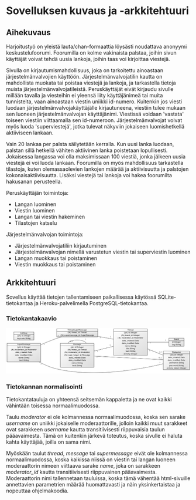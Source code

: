 # Sovelluksen kuvaus ja -arkkitehtuuri

## Aihekuvaus

Harjoitustyö on yleistä lauta/chan-formaattia löysästi noudattava anonyymi keskustelufoorumi. Foorumilla on kolme vakinaista palstaa, joihin sivun käyttäjät voivat tehdä uusia lankoja, joihin taas voi kirjoittaa viestejä. 

Sivulla on kirjautumismahdollisuus, joka on tarkoitettu ainoastaan järjestelmänvalvojien käyttöön. Järjestelmänvalvojatilin kautta on mahdollista muokata tai poistaa viestejä ja lankoja, ja tarkastella tietoja muista järjestelmänvalvojatileistä. Peruskäyttäjät eivät kirjaudu sivulle millään tavalla ja viesteihin ei yleensä liity käyttäjänimeä tai muita tunnisteita, vaan ainoastaan viestin uniikki id-numero. Kuitenkin jos viesti luodaan järjestelmänvalvojakäyttäjälle kirjautuneena, viestiin tulee mukaan sen luoneen järjestelmänvalvojan käyttäjänimi. Viestissä voidaan 'vastata' toiseen viestiin viittaamalla sen id-numeroon. Järjestelmänvalvojat voivat myös luoda 'superviestejä', jotka tulevat näkyviin jokaiseen luomishetkellä aktiiviseen lankaan.

Vain 20 lankaa per palsta säilytetään kerralla. Kun uusi lanka luodaan, palstan sillä hetkellä vähiten aktiivinen lanka poistetaan lopullisesti. Jokaisessa langassa voi olla maksimissaan 100 viestiä, jonka jälkeen uusia viestejä ei voi luoda lankaan. Foorumilla on myös mahdollisuus tarkastella tilastoja, kuten olemassaolevien lankojen määrää ja aktiivisuutta ja palstojen kokonaisaktiivisuutta. Lisäksi viestejä tai lankoja voi hakea foorumilta hakusanan perusteella.

Peruskäyttäjän toimintoja:
- Langan luominen
- Viestin luominen
- Langan tai viestin hakeminen
- Tilastojen katselu

Järjestelmänvalvojan toimintoja:
- Järjestelmänvalvojatiliin kirjautuminen
- Järjestelmänvalvojan nimellä varustetun viestin tai superviestin luominen
- Langan muokkaus tai poistaminen
- Viestin muokkaus tai poistaminen

## Arkkitehtuuri

Sovellus käyttää tietojen tallentamiseen paikallisessa käytössä SQLite-tietokantaa ja Heroku-palvelimella PostgreSQL-tietokantaa.

### Tietokantakaavio

<img src="https://github.com/Tubaias/tsohalauta/blob/master/documentation/db_diagram.png" width="1280">

### Tietokannan normalisointi

Tietokantatauluja on yhteensä seitsemän kappaletta ja ne ovat kaikki vähintään toisessa normaalimuodossa.  

Taulu _moderator_ ei ole kolmannessa normaalimuodossa, koska sen sarake _username_ on uniikki jokaiselle moderaattorille, jolloin kaikki muut sarakkeet ovat sarakkeen _username_ kautta transitiivisesti riippuvaisia taulun pääavaimesta. Tämä on kuitenkin järkevä toteutus, koska sivulle ei haluta kahta käyttäjää, joilla on sama nimi.  

Myöskään taulut _thread_, _message_ tai _supermessage_ eivät ole kolmannessa normaalimuodossa, koska kaikissa niissä on viestin tai langan luoneen moderaattorin nimeen viittaava sarake _name_, joka on sarakkeen _moderator_id_ kautta transitiivisesti riippuvainen pääavaimesta. Moderaattorin nimi tallennetaan tauluissa, koska tämä vähentää html-sivuille annettavien parametrien määrää huomattavasti ja näin yksinkertaistaa ja nopeuttaa ohjelmakoodia.
